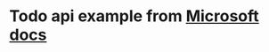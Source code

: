 ﻿# Todo api example from [Microsoft docs](https://docs.microsoft.com/en-us/aspnet/core/tutorials/web-api-javascript?view=aspnetcore-5.0)